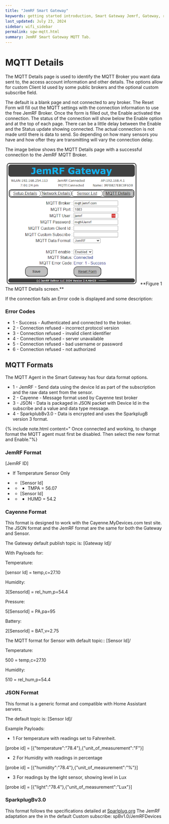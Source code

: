 ```yaml
---
title: "JemRF Smart Gateway"
keywords: getting started introduction, Smart Gateway Jemrf, Gateway, rf Sensor
last_updated: July 23, 2024
sidebar: wifi_sidebar
permalink: sgw-mqtt.html
summary: JemRF Smart Gateway MQTT Tab.
---
```

# MQTT Details
The MQTT Details page is used to identify the MQTT Broker you want data sent to, the access account information and other details.
The options allow for custom Client Id used by some public brokers and the optional custom subscribe field.

The default is a blank page and not connected to any broker. The Reset Form will fill out the MQTT settings with the connection information to use the free JemRF Broker.
Once the form is filled out, the Enable activated the connection. The status of the connection will show below the Enable option and at the top of each page.
There can be a little delay between the Enable and the Status update showing connected. The actual connection is not made until there is data to send. So depending on how many sensors you have and how ofter they are transmitting will vary the connection delay.

The image below shows the MQTT Details page with a successful connection to the JemRF MQTT Broker.

<img src="images/sgw-mqtt.png" width="425"/>
**Figure 1  The MQTT Details screen.**

If the connection fails an Error code is displayed and some description:

### Error Codes
- 1 - Success            - Authenticated and connected to the broker.
- 2 - Connection refused - incorrect protocol version
- 3 - Connection refused - invalid client identifier
- 4 - Connection refused - server unavailable
- 5 - Connection refused - bad username or password
- 6 - Connection refused - not authorized

##  MQTT Formats
The MQTT Agent in the Smart Gateway has four data format options.
- 1 - JemRF             - Send data using the device Id as part of the subscription and the raw data sent from the sensor.
- 2 - Cayenne           - Message format used by Cayenne test broker
- 3 - JSON              - Data is packaged in JSON packet with Device Id in the subscribe and a value and data type message.
- 4 - SparkplubBv3.0    - Data is encrypted and uses the SparkplugB version 3 format.


{% include note.html content="
Once connected and working, to change format the MQTT agent must first be disabled. Then select the new format and Enable."%}

### JemRF Format
[JemRF ID]
- If Temperature Sensor Only

- - [Sensor Id]
- - - TMPA = 56.07

- - [Sensor Id]
- - - HUMD = 54.2

### Cayenne Format
This format is designed to work with the Cayenne.MyDevices.com test site.
The JSON format and the JemRF format are the same for both the Gateway and Sensor.

The Gateway default publish topic is: [Gateway Id]/

With Payloads for:

Temperature:

[sensor Id] = temp,c=27.10

Humidity:

3[SensorId] = rel_hum,p=54.4

Pressure:

5[SensorId] = PA,pa=95

Battery:

2[SensorId] = BAT,v=2.75

The MQTT format for Sensor with default topic:: [Sensor Id]/

Temperature:

500 = temp,c=27.10

Humidity:

510 = rel_hum,p=54.4


### JSON Format
This format is a generic format and compatible with Home Assistant servers.

The default topic is: [Sensor Id]/

Example Payloads:

- 1  For temperature with readings set to Fahrenheit.

[probe id] = [{"temperature":"78.4"},{"unit_of_measurement":"F"}]

- 2  For Humidity with readings in percentage

[probe id] = [{"humidity":"78.4"},{"unit_of_measurement":"%"}]

- 3 For readings by the light sensor, showing level in Lux

[probe id] = [{"light":"78.4"},{"unit_of_measurement":"Lux"}]

### SparkplugBv3.0
This format follows the specifications detailed at [Sparlplug.org](https://sparkplug.eclipse.org/)
The JemRF adaptation are the in the default Custom subscribe: spBv1.0/JemRFDevices
